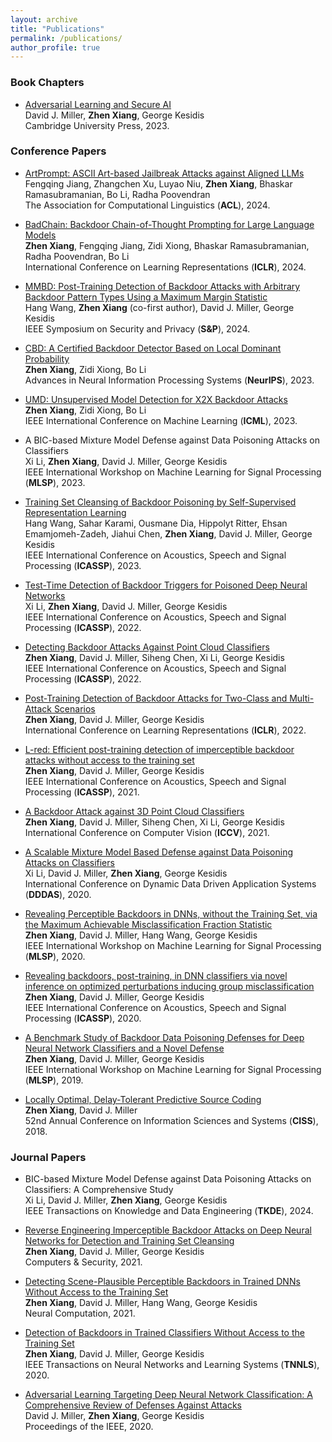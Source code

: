 ```yaml
---
layout: archive
title: "Publications"
permalink: /publications/
author_profile: true
---
```


### Book Chapters

* [Adversarial Learning and Secure AI](https://www.cambridge.org/highereducation/books/adversarial-learning-and-secure-ai/79986B5D288511757C2A95D71262E039#overview)<br>
  David J. Miller, **Zhen Xiang**, George Kesidis<br>
  Cambridge University Press, 2023.

### Conference Papers

* [ArtPrompt: ASCII Art-based Jailbreak Attacks against Aligned LLMs](https://openreview.net/pdf?id=c93SBwz1Ma)<br>
  Fengqing Jiang, Zhangchen Xu, Luyao Niu, **Zhen Xiang**, Bhaskar Ramasubramanian, Bo Li, Radha Poovendran<br>
  The Association for Computational Linguistics (**ACL**), 2024.

* [BadChain: Backdoor Chain-of-Thought Prompting for Large Language Models](https://openreview.net/pdf?id=c93SBwz1Ma)<br>
  **Zhen Xiang**, Fengqing Jiang, Zidi Xiong, Bhaskar Ramasubramanian, Radha Poovendran, Bo Li<br>
  International Conference on Learning Representations (**ICLR**), 2024.

* [MMBD: Post-Training Detection of Backdoor Attacks with Arbitrary Backdoor Pattern Types Using a Maximum Margin Statistic](https://arxiv.org/abs/2205.06900)<br>
  Hang Wang, **Zhen Xiang** (co-first author), David J. Miller, George Kesidis<br>
  IEEE Symposium on Security and Privacy (**S&P**), 2024.

* [CBD: A Certified Backdoor Detector Based on Local Dominant Probability](https://arxiv.org/abs/2310.17498)<br>
  **Zhen Xiang**, Zidi Xiong, Bo Li<br>
  Advances in Neural Information Processing Systems (**NeurIPS**), 2023.

* [UMD: Unsupervised Model Detection for X2X Backdoor Attacks](https://openreview.net/forum?id=t0ozPUGnBs)<br>
  **Zhen Xiang**, Zidi Xiong, Bo Li<br>
  IEEE International Conference on Machine Learning (**ICML**), 2023.

* A BIC-based Mixture Model Defense against Data Poisoning Attacks on Classifiers<br>
  Xi Li, **Zhen Xiang**, David J. Miller, George Kesidis<br>
  IEEE International Workshop on Machine Learning for Signal Processing (**MLSP**), 2023.

* [Training Set Cleansing of Backdoor Poisoning by Self-Supervised Representation Learning](https://ieeexplore.ieee.org/document/10097244/authors#authors)<br>
  Hang Wang, Sahar Karami, Ousmane Dia, Hippolyt Ritter, Ehsan Emamjomeh-Zadeh, Jiahui Chen, **Zhen Xiang**, David J. Miller, George Kesidis<br>
  IEEE International Conference on Acoustics, Speech and Signal Processing (**ICASSP**), 2023.

* [Test-Time Detection of Backdoor Triggers for Poisoned Deep Neural Networks](https://ieeexplore.ieee.org/abstract/document/9746573)<br>
  Xi Li, **Zhen Xiang**, David J. Miller, George Kesidis<br>
  IEEE International Conference on Acoustics, Speech and Signal Processing (**ICASSP**), 2022.
  
* [Detecting Backdoor Attacks Against Point Cloud Classifiers](https://ieeexplore.ieee.org/abstract/document/9747194)<br>
  **Zhen Xiang**, David J. Miller, Siheng Chen, Xi Li, George Kesidis<br>
  IEEE International Conference on Acoustics, Speech and Signal Processing (**ICASSP**), 2022.

* [Post-Training Detection of Backdoor Attacks for Two-Class and Multi-Attack Scenarios](https://arxiv.org/pdf/2201.08474.pdf)<br>
  **Zhen Xiang**, David J. Miller, George Kesidis<br>
  International Conference on Learning Representations (**ICLR**), 2022.

* [L-red: Efficient post-training detection of imperceptible backdoor attacks without access to the training set](https://arxiv.org/pdf/2010.09987.pdf)<br>
  **Zhen Xiang**, David J. Miller, George Kesidis<br>
  IEEE International Conference on Acoustics, Speech and Signal Processing (**ICASSP**), 2021.

* [A Backdoor Attack against 3D Point Cloud Classifiers](https://openaccess.thecvf.com/content/ICCV2021/papers/Xiang_A_Backdoor_Attack_Against_3D_Point_Cloud_Classifiers_ICCV_2021_paper.pdf)<br>
  **Zhen Xiang**, David J. Miller, Siheng Chen, Xi Li, George Kesidis<br>
  International Conference on Computer Vision (**ICCV**), 2021.
  
* [A Scalable Mixture Model Based Defense against Data Poisoning Attacks on Classifiers](https://link.springer.com/chapter/10.1007/978-3-030-61725-7_31)<br>
  Xi Li, David J. Miller, **Zhen Xiang**, George Kesidis<br>
  International Conference on Dynamic Data Driven Application Systems (**DDDAS**), 2020.

* [Revealing Perceptible Backdoors in DNNs, without the Training Set, via the Maximum Achievable Misclassification Fraction Statistic](https://ieeexplore.ieee.org/abstract/document/9231861)<br>
  **Zhen Xiang**, David J. Miller, Hang Wang, George Kesidis<br>
  IEEE International Workshop on Machine Learning for Signal Processing (**MLSP**), 2020.

* [Revealing backdoors, post-training, in DNN classifiers via novel inference on optimized perturbations inducing group misclassification](https://ieeexplore.ieee.org/abstract/document/9054581)<br>
  **Zhen Xiang**, David J. Miller, George Kesidis<br>
  IEEE International Conference on Acoustics, Speech and Signal Processing (**ICASSP**), 2020.

* [A Benchmark Study of Backdoor Data Poisoning Defenses for Deep Neural Network Classifiers and a Novel Defense](https://ieeexplore.ieee.org/abstract/document/8918908)<br>
  **Zhen Xiang**, David J. Miller, George Kesidis<br>
  IEEE International Workshop on Machine Learning for Signal Processing (**MLSP**), 2019.
  
* [Locally Optimal, Delay-Tolerant Predictive Source Coding](https://ieeexplore.ieee.org/abstract/document/8362243)<br>
  **Zhen Xiang**, David J. Miller<br>
  52nd Annual Conference on Information Sciences and Systems (**CISS**), 2018.


### Journal Papers

* BIC-based Mixture Model Defense against Data Poisoning Attacks on Classifiers: A Comprehensive Study<br>
  Xi Li, David J. Miller, **Zhen Xiang**, George Kesidis<br>
  IEEE Transactions on Knowledge and Data Engineering (**TKDE**), 2024.

* [Reverse Engineering Imperceptible Backdoor Attacks on Deep Neural Networks for Detection and Training Set Cleansing](https://www.sciencedirect.com/science/article/pii/S0167404821001048)<br>
  **Zhen Xiang**, David J. Miller, George Kesidis<br>
  Computers & Security, 2021.
  
* [Detecting Scene-Plausible Perceptible Backdoors in Trained DNNs Without Access to the Training Set](https://direct.mit.edu/neco/article-abstract/33/5/1329/97494/Detecting-Scene-Plausible-Perceptible-Backdoors-in)<br>
  **Zhen Xiang**, David J. Miller, Hang Wang, George Kesidis<br>
  Neural Computation, 2021.

* [Detection of Backdoors in Trained Classifiers Without Access to the Training Set](https://ieeexplore.ieee.org/abstract/document/9296553)<br>
  **Zhen Xiang**, David J. Miller, George Kesidis<br>
  IEEE Transactions on Neural Networks and Learning Systems (**TNNLS**), 2020.

* [Adversarial Learning Targeting Deep Neural Network Classification: A Comprehensive Review of Defenses Against Attacks](https://ieeexplore.ieee.org/abstract/document/9013065)<br>
  David J. Miller, **Zhen Xiang**, George Kesidis<br>
  Proceedings of the IEEE, 2020.
  
